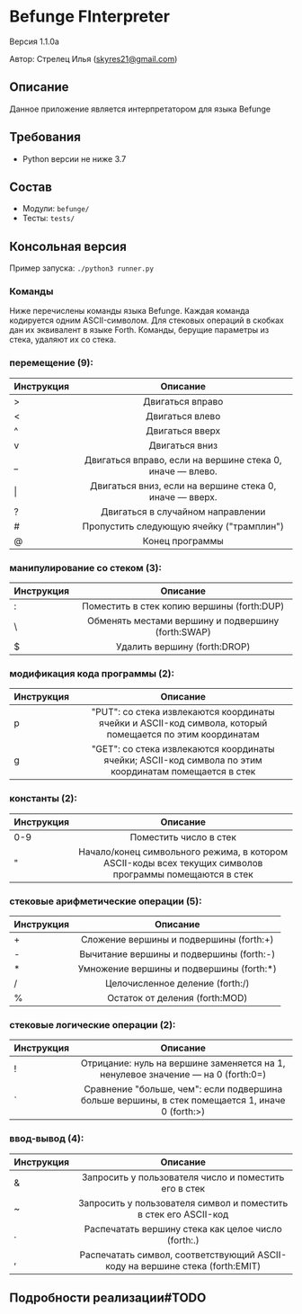 # Befunge FInterpreter
Версия 1.1.0a

Автор: Стрелец Илья (skyres21@gmail.com)
## Описание
Данное приложение является интерпретатором для языка Befunge


## Требования
* Python версии не ниже 3.7


## Состав
* Модули: `befunge/`
* Тесты: `tests/`

## Консольная версия
Пример запуска: `./python3 runner.py`

### Команды
Ниже перечислены команды языка Befunge. Каждая команда кодируется одним ASCII-символом. Для стековых операций в скобках дан их эквивалент в языке Forth. Команды, берущие параметры из стека, удаляют их со стека. 

### перемещение (9):

| Инструкция | Описание  |
| ------------------------------- |:---:|
| \> | Двигаться вправо |
| < | Двигаться влево |
| ^ | Двигаться вверх |
| v | Двигаться вниз |
| _ | Двигаться вправо, если на вершине стека 0, иначе — влево. |
| \| | Двигаться вниз, если на вершине стека 0, иначе — вверх. |
| ? | Двигаться в случайном направлении |
| \# | Пропустить следующую ячейку ("трамплин") |
| @ | Конец программы |

### манипулирование со стеком (3):

| Инструкция | Описание  |
| ------------------------------- |:---:|
| : | Поместить в стек копию вершины (forth:DUP) |
| \ | Обменять местами вершину и подвершину (forth:SWAP) |
| $ | Удалить вершину (forth:DROP) |

### модификация кода программы (2):

| Инструкция | Описание  |
| ------------------------------- |:---:|
| p | "PUT": со стека извлекаются координаты ячейки и ASCII-код символа, который помещается по этим координатам |
| g | "GET": со стека извлекаются координаты ячейки; ASCII-код символа по этим координатам помещается в стек |

### константы (2):

| Инструкция | Описание  |
| ------------------------------- |:---:|
| 0-9 | Поместить число в стек|
| " | Начало/конец символьного режима, в котором ASCII-коды всех текущих символов программы помещаются в стек |

### стековые арифметические операции (5):

| Инструкция | Описание  |
| ------------------------------- |:---:|
| \+ | Сложение вершины и подвершины (forth:+) |
| \- | Вычитание вершины и подвершины (forth:-) |
| \* | Умножение вершины и подвершины (forth:*) |
| / | Целочисленное деление (forth:/) |
| % | Остаток от деления (forth:MOD) |

### стековые логические операции (2):

| Инструкция | Описание  |
| ------------------------------- |:---:|
| ! |	Отрицание: нуль на вершине заменяется на 1, ненулевое значение — на 0 (forth:0=) |
| ` |	Сравнение "больше, чем": если подвершина больше вершины, в стек помещается 1, иначе 0 (forth:>) |

### ввод-вывод (4):

| Инструкция | Описание  |
| ------------------------------- |:---:|
| & |	Запросить у пользователя число и поместить его в стек |
| ~ |	Запросить у пользователя символ и поместить в стек его ASCII-код |
| . |	Распечатать вершину стека как целое число (forth:.) |
| , |	Распечатать символ, соответствующий ASCII-коду на вершине стека (forth:EMIT) |


## Подробности реализации#TODO





